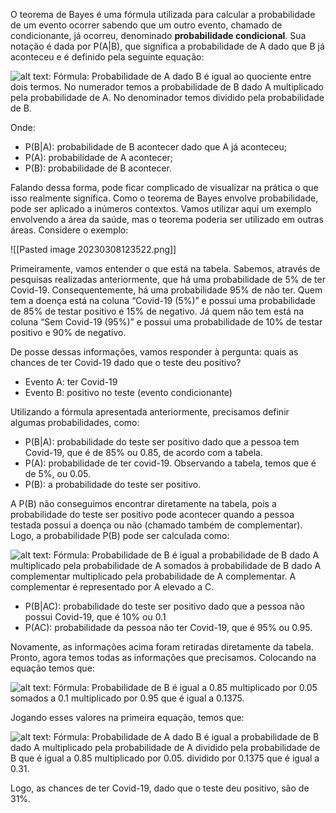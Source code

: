 O teorema de Bayes é uma fórmula utilizada para calcular a probabilidade de um evento ocorrer sabendo que um outro evento, chamado de condicionante, já ocorreu, denominado **probabilidade condicional**. Sua notação é dada por P(A|B), que significa a probabilidade de A dado que B já aconteceu e é definido pela seguinte equação:

![alt text: Fórmula: Probabilidade de A dado B é igual ao quociente entre dois termos. No numerador temos a probabilidade de B dado A multiplicado pela probabilidade de A. No denominador temos  dividido pela probabilidade de B.](https://caelum-online-public.s3.amazonaws.com/2422-machine-learning/03/Aula3-img1.gif)

Onde:

-   P(B|A): probabilidade de B acontecer dado que A já aconteceu;
-   P(A): probabilidade de A acontecer;
-   P(B): probabilidade de B acontecer.

Falando dessa forma, pode ficar complicado de visualizar na prática o que isso realmente significa. Como o teorema de Bayes envolve probabilidade, pode ser aplicado a inúmeros contextos. Vamos utilizar aqui um exemplo envolvendo a área da saúde, mas o teorema poderia ser utilizado em outras áreas. Considere o exemplo:

![[Pasted image 20230308123522.png]]

Primeiramente, vamos entender o que está na tabela. Sabemos, através de pesquisas realizadas anteriormente, que há uma probabilidade de 5% de ter Covid-19. Consequentemente, há uma probabilidade 95% de não ter. Quem tem a doença está na coluna “Covid-19 (5%)” e possui uma probabilidade de 85% de testar positivo e 15% de negativo. Já quem não tem está na coluna “Sem Covid-19 (95%)” e possui uma probabilidade de 10% de testar positivo e 90% de negativo.

De posse dessas informações, vamos responder à pergunta: quais as chances de ter Covid-19 dado que o teste deu positivo?

-   Evento A: ter Covid-19
-   Evento B: positivo no teste (evento condicionante)

Utilizando a fórmula apresentada anteriormente, precisamos definir algumas probabilidades, como:

-   P(B|A): probabilidade do teste ser positivo dado que a pessoa tem Covid-19, que é de 85% ou 0.85, de acordo com a tabela.
-   P(A): probabilidade de ter covid-19. Observando a tabela, temos que é de 5%, ou 0.05.
-   P(B): a probabilidade do teste ser positivo.

A P(B) não conseguimos encontrar diretamente na tabela, pois a probabilidade do teste ser positivo pode acontecer quando a pessoa testada possui a doença ou não (chamado também de complementar). Logo, a probabilidade P(B) pode ser calculada como:

![alt text: Fórmula: Probabilidade de B é igual a probabilidade de B dado A multiplicado pela probabilidade de A somados à probabilidade de B dado A complementar multiplicado pela probabilidade de A complementar. A complementar é representado por A elevado a C.](https://caelum-online-public.s3.amazonaws.com/2422-machine-learning/03/Aula3-img2.gif)

-   P(B|AC): probabilidade do teste ser positivo dado que a pessoa não possui Covid-19, que é 10% ou 0.1
-   P(AC): probabilidade da pessoa não ter Covid-19, que é 95% ou 0.95.

Novamente, as informações acima foram retiradas diretamente da tabela. Pronto, agora temos todas as informações que precisamos. Colocando na equação temos que:

![alt text: Fórmula: Probabilidade de B é igual a 0.85 multiplicado por 0.05 somados a 0.1 multiplicado por 0.95 que é igual a 0.1375.](https://caelum-online-public.s3.amazonaws.com/2422-machine-learning/03/Aula3-img3.gif)

Jogando esses valores na primeira equação, temos que:

![alt text: Fórmula: Probabilidade de A dado B é igual a probabilidade de B dado A multiplicado pela probabilidade de A dividido pela probabilidade de B que é igual a 0.85 multiplicado por 0.05. dividido por 0.1375 que é igual a 0.31.](https://caelum-online-public.s3.amazonaws.com/2422-machine-learning/03/Aula3-img4.gif)

Logo, as chances de ter Covid-19, dado que o teste deu positivo, são de 31%.